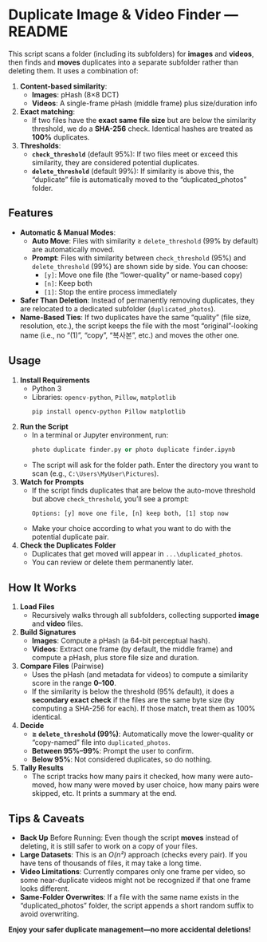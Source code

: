 # Duplicate Image & Video Finder — **README**

This script scans a folder (including its subfolders) for **images** and **videos**, then finds and **moves** duplicates into a separate subfolder rather than deleting them. It uses a combination of:

1. **Content-based similarity**:
   - **Images**: pHash (8×8 DCT)  
   - **Videos**: A single-frame pHash (middle frame) plus size/duration info  
2. **Exact matching**:
   - If two files have the **exact same file size** but are below the similarity threshold, we do a **SHA-256** check. Identical hashes are treated as **100%** duplicates.
3. **Thresholds**:
   - **`check_threshold`** (default 95%): If two files meet or exceed this similarity, they are considered potential duplicates.  
   - **`delete_threshold`** (default 99%): If similarity is above this, the “duplicate” file is automatically moved to the “duplicated_photos” folder.

## Features

- **Automatic & Manual Modes**:  
  - **Auto Move**: Files with similarity ≥ `delete_threshold` (99% by default) are automatically moved.  
  - **Prompt**: Files with similarity between `check_threshold` (95%) and `delete_threshold` (99%) are shown side by side. You can choose:
    - `[y]`: Move one file (the “lower-quality” or name-based copy)  
    - `[n]`: Keep both  
    - `[1]`: Stop the entire process immediately
- **Safer Than Deletion**: Instead of permanently removing duplicates, they are relocated to a dedicated subfolder (`duplicated_photos`).
- **Name-Based Ties**: If two duplicates have the same “quality” (file size, resolution, etc.), the script keeps the file with the most “original”-looking name (i.e., no “(1)”, “copy”, “복사본”, etc.) and moves the other one.

## Usage

1. **Install Requirements**  
   - Python 3  
   - Libraries: `opencv-python`, `Pillow`, `matplotlib`  
     ```bash
     pip install opencv-python Pillow matplotlib
     ```
2. **Run the Script**  
   - In a terminal or Jupyter environment, run:
     ```python
     photo duplicate finder.py or photo duplicate finder.ipynb
     ```
   - The script will ask for the folder path. Enter the directory you want to scan (e.g., `C:\Users\MyUser\Pictures`).
3. **Watch for Prompts**  
   - If the script finds duplicates that are below the auto-move threshold but above `check_threshold`, you’ll see a prompt:
     ```
     Options: [y] move one file, [n] keep both, [1] stop now
     ```
   - Make your choice according to what you want to do with the potential duplicate pair.
4. **Check the Duplicates Folder**  
   - Duplicates that get moved will appear in `...\duplicated_photos`.  
   - You can review or delete them permanently later.

## How It Works

1. **Load Files**  
   - Recursively walks through all subfolders, collecting supported **image** and **video** files.  
2. **Build Signatures**  
   - **Images**: Compute a pHash (a 64-bit perceptual hash).  
   - **Videos**: Extract one frame (by default, the middle frame) and compute a pHash, plus store file size and duration.  
3. **Compare Files** (Pairwise)  
   - Uses the pHash (and metadata for videos) to compute a similarity score in the range **0–100**.  
   - If the similarity is below the threshold (95% default), it does a **secondary exact check** if the files are the same byte size (by computing a SHA-256 for each). If those match, treat them as 100% identical.  
4. **Decide**  
   - **≥ `delete_threshold` (99%)**: Automatically move the lower-quality or “copy-named” file into `duplicated_photos`.  
   - **Between 95%–99%**: Prompt the user to confirm.  
   - **Below 95%**: Not considered duplicates, so do nothing.  
5. **Tally Results**  
   - The script tracks how many pairs it checked, how many were auto-moved, how many were moved by user choice, how many pairs were skipped, etc. It prints a summary at the end.

## Tips & Caveats

- **Back Up** Before Running: Even though the script **moves** instead of deleting, it is still safer to work on a copy of your files.  
- **Large Datasets**: This is an *O(n²)* approach (checks every pair). If you have tens of thousands of files, it may take a long time.  
- **Video Limitations**: Currently compares only one frame per video, so some near-duplicate videos might not be recognized if that one frame looks different.  
- **Same-Folder Overwrites**: If a file with the same name exists in the “duplicated_photos” folder, the script appends a short random suffix to avoid overwriting.  

**Enjoy your safer duplicate management—no more accidental deletions!**
